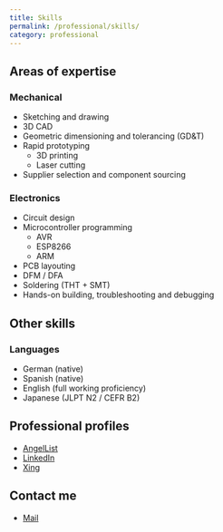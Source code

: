 ```yaml
---
title: Skills
permalink: /professional/skills/
category: professional
---
```


## Areas of expertise

### Mechanical

* Sketching and drawing
* 3D CAD
* Geometric dimensioning and tolerancing (GD&T)
* Rapid prototyping
  * 3D printing
  * Laser cutting
* Supplier selection and component sourcing

### Electronics

* Circuit design
* Microcontroller programming
  * AVR
  * ESP8266
  * ARM
* PCB layouting
* DFM / DFA
* Soldering (THT + SMT)
* Hands-on building, troubleshooting and debugging

## Other skills

### Languages

* German (native)
* Spanish (native)
* English (full working proficiency)
* Japanese (JLPT N2 / CEFR B2)

## Professional profiles

* [AngelList](https://angel.co/formatc1702)
* [LinkedIn](http://www.linkedin.com/in/rojasdaniel)
* [Xing](http://www.xing.com/profile/Daniel_Rojas)

## Contact me

* [Mail](mailto:hello@danielrojas.net)
